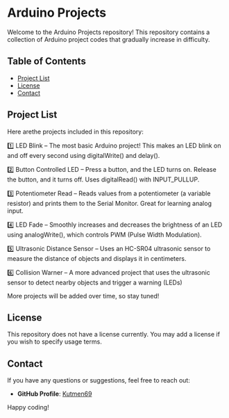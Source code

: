 # Arduino Projects

Welcome to the Arduino Projects repository! This repository contains a collection of Arduino project codes that gradually increase in difficulty.

## Table of Contents
- [Project List](#project-list)
- [License](#license)
- [Contact](#contact)
## Project List

Here arethe projects included in this repository:


1️⃣ LED Blink – The most basic Arduino project! This makes an LED blink on and off every second using digitalWrite() and delay().

2️⃣ Button Controlled LED – Press a button, and the LED turns on. Release the button, and it turns off. Uses digitalRead() with INPUT_PULLUP.

3️⃣ Potentiometer Read – Reads values from a potentiometer (a variable resistor) and prints them to the Serial Monitor. Great for learning analog input.

4️⃣ LED Fade – Smoothly increases and decreases the brightness of an LED using analogWrite(), which controls PWM (Pulse Width Modulation).

5️⃣ Ultrasonic Distance Sensor – Uses an HC-SR04 ultrasonic sensor to measure the distance of objects and displays it in centimeters.

6️⃣ Collision Warner – A more advanced project that uses the ultrasonic sensor to detect nearby objects and trigger a warning (LEDs)


More projects will be added over time, so stay tuned!

## License

This repository does not have a license currently. You may add a license if you wish to specify usage terms.

## Contact

If you have any questions or suggestions, feel free to reach out:

- **GitHub Profile**: [Kutmen69](https://github.com/Kutmen69)

Happy coding!
